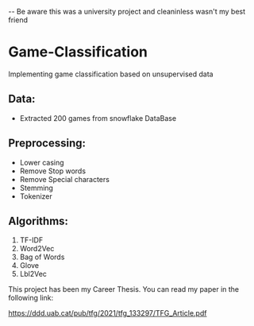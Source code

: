 -- Be aware this was a university project and cleaninless wasn't my best friend

# Game-Classification

Implementing game classification based on unsupervised data

## Data:
* Extracted 200 games from snowflake DataBase

## Preprocessing:
* Lower casing
* Remove Stop words
* Remove Special characters
* Stemming
* Tokenizer

## Algorithms:
1. TF-IDF
2. Word2Vec
3. Bag of Words
4. Glove
5. Lbl2Vec

This project has been my Career Thesis. You can read my paper in the following link:


https://ddd.uab.cat/pub/tfg/2021/tfg_133297/TFG_Article.pdf 
